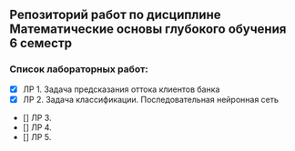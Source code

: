 ## Репозиторий работ по дисциплине Математические основы глубокого обучения 6 семестр

### Список лабораторных работ:
- [x] ЛР 1. Задача предсказания оттока клиентов банка
- [x] ЛР 2. Задача классификации. Последовательная нейронная сеть
- [] ЛР 3. 
- [] ЛР 4. 
- [] ЛР 5. 
